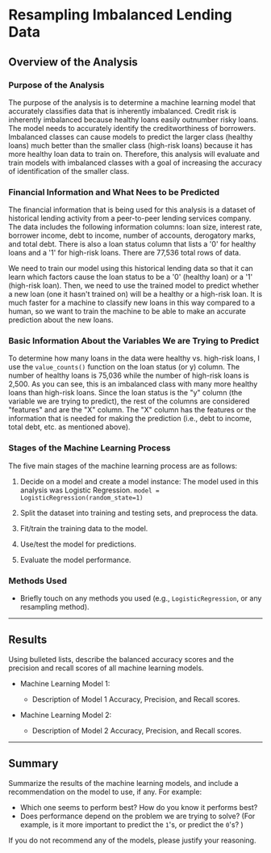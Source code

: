 # Resampling Imbalanced Lending Data

## Overview of the Analysis

### Purpose of the Analysis
The purpose of the analysis is to determine a machine learning model that accurately classifies data that is inherently imbalanced. Credit risk is inherently imbalanced because healthy loans easily outnumber risky loans. The model needs to accurately identify the creditworthiness of borrowers. Imbalanced classes can cause models to predict the larger class (healthy loans) much better than the smaller class (high-risk loans) because it has more healthy loan data to train on. Therefore, this analysis will evaluate and train models with imbalanced classes with a goal of increasing the accuracy of identification of the smaller class. 

### Financial Information and What Nees to be Predicted
The financial information that is being used for this analysis is a dataset of historical lending activity from a peer-to-peer lending services company. The data includes the following information columns: loan size, interest rate, borrower income, debt to income, number of accounts, derogatory marks, and total debt. There is also a loan status column that lists a '0' for healthy loans and a '1' for high-risk loans. There are 77,536 total rows of data. 

We need to train our model using this historical lending data so that it can learn which factors cause the loan status to be a '0' (healthy loan) or a '1' (high-risk loan). Then, we need to use the trained model to predict whether a new loan (one it hasn't trained on) will be a healthy or a high-risk loan. It is much faster for a machine to classify new loans in this way compared to a human, so we want to train the machine to be able to make an accurate prediction about the new loans.   

### Basic Information About the Variables We are Trying to Predict 
To determine how many loans in the data were healthy vs. high-risk loans, I use the ```value_counts()``` function on the loan status (or y) column. The number of healthy loans is 75,036 while the number of high-risk loans is 2,500. As you can see, this is an imbalanced class with many more healthy loans than high-risk loans. Since the loan status is the "y" column (the variable we are trying to predict), the rest of the columns are considered "features" and are the "X" column. The "X" column has the features or the information that is needed for making the prediction (i.e., debt to income, total debt, etc. as mentioned above). 

### Stages of the Machine Learning Process
The five main stages of the machine learning process are as follows:
1. Decide on a model and create a model instance: The model used in this analysis was Logistic Regression.
```model = LogisticRegression(random_state=1)```

2. Split the dataset into training and testing sets, and preprocess the data.

3. Fit/train the training data to the model.

4. Use/test the model for predictions.

5. Evaluate the model performance.


### Methods Used
* Briefly touch on any methods you used (e.g., `LogisticRegression`, or any resampling method).

---

## Results

Using bulleted lists, describe the balanced accuracy scores and the precision and recall scores of all machine learning models.

* Machine Learning Model 1:
  * Description of Model 1 Accuracy, Precision, and Recall scores.



* Machine Learning Model 2:
  * Description of Model 2 Accuracy, Precision, and Recall scores.

---

## Summary

Summarize the results of the machine learning models, and include a recommendation on the model to use, if any. For example:
* Which one seems to perform best? How do you know it performs best?
* Does performance depend on the problem we are trying to solve? (For example, is it more important to predict the `1`'s, or predict the `0`'s? )

If you do not recommend any of the models, please justify your reasoning.
